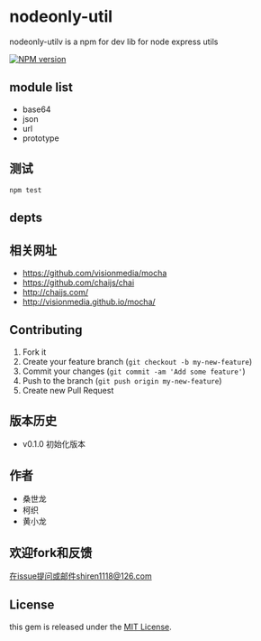 nodeonly-util
=========

nodeonly-utilv is a npm for dev lib for node express utils

[![NPM version](https://badge.fury.io/js/nodeonly-util.svg)](http://badge.fury.io/js/nodeonly-util)

## module list

 - base64
 - json
 - url
 - prototype

## 测试

	npm test


## depts


## 相关网址

- https://github.com/visionmedia/mocha
- https://github.com/chaijs/chai
- http://chaijs.com/
- http://visionmedia.github.io/mocha/


## Contributing

1. Fork it
2. Create your feature branch (`git checkout -b my-new-feature`)
3. Commit your changes (`git commit -am 'Add some feature'`)
4. Push to the branch (`git push origin my-new-feature`)
5. Create new Pull Request

## 版本历史

- v0.1.0 初始化版本 

## 作者

- 桑世龙
- 柯织
- 黄小龙

## 欢迎fork和反馈

在issue提问或邮件shiren1118@126.com

## License

this gem is released under the [MIT License](http://www.opensource.org/licenses/MIT).
